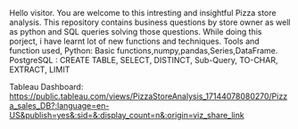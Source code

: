 Hello visitor. You are welcome to this intresting and insightful Pizza store analysis.
This repository contains business questions by store owner as well as python and SQL queries solving those questions.
While doing this porject, i have learnt lot of new functions and techniques.
Tools and function used,
Python: Basic functions,numpy,pandas,Series,DataFrame.
PostgreSQL : CREATE TABLE, SELECT, DISTINCT, Sub-Query, TO-CHAR, EXTRACT, LIMIT

Tableau Dashboard: https://public.tableau.com/views/PizzaStoreAnalysis_17144078080270/Pizza_sales_DB?:language=en-US&publish=yes&:sid=&:display_count=n&:origin=viz_share_link 
